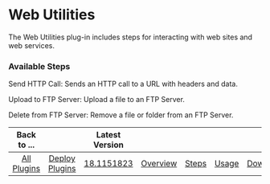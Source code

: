 
# Web Utilities

The Web Utilities plug-in includes steps for interacting with web sites and web services.


### Available Steps

Send HTTP Call: Sends an HTTP call to a URL with headers and data.

Upload to FTP Server: Upload a file to an FTP Server.

Delete from FTP Server: Remove a file or folder from an FTP Server.



|Back to ...||Latest Version|||||
| :---: | :---: | :---: | :---: | :---: | :---: | :---: |
|[All Plugins](../../index.md)|[Deploy Plugins](../README.md)|[18.1151823](https://raw.githubusercontent.com/UrbanCode/IBM-UCD-PLUGINS/main/files/web-utilities/ucd-web-utilities-18.1151823.zip)|[Overview](overview.md)|[Steps](steps.md)|[Usage](usage.md)|[Downloads](downloads.md)|
